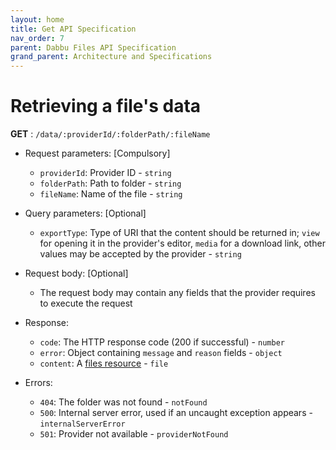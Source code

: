 ```yaml
---
layout: home
title: Get API Specification
nav_order: 7
parent: Dabbu Files API Specification
grand_parent: Architecture and Specifications
---
```


# Retrieving a file's data

**GET** : `/data/:providerId/:folderPath/:fileName`

- Request parameters: [Compulsory]

  - `providerId`: Provider ID - `string`
  - `folderPath`: Path to folder - `string`
  - `fileName`: Name of the file - `string`

- Query parameters: [Optional]

  - `exportType`: Type of URI that the content should be returned in; `view` for opening it in the provider's editor, `media` for a download link, other values may be accepted by the provider - `string`

- Request body: [Optional]

  - The request body may contain any fields that the provider requires to execute the request

- Response:

  - `code`: The HTTP response code (200 if successful) - `number`
  - `error`: Object containing `message` and `reason` fields - `object`
  - `content`: A [files resource](/schema/files_resource.schema.json) - `file`

- Errors:
  - `404`: The folder was not found - `notFound`
  - `500`: Internal server error, used if an uncaught exception appears - `internalServerError`
  - `501`: Provider not available - `providerNotFound`
